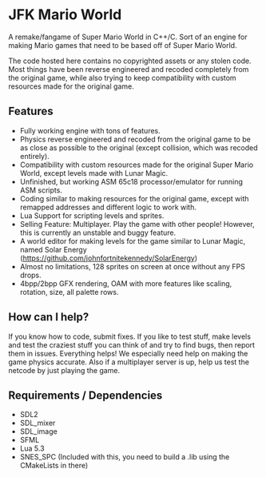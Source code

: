 # JFK Mario World
A remake/fangame of Super Mario World in C++/C. Sort of an engine for making Mario games that need to be based off of Super Mario World.

The code hosted here contains no copyrighted assets or any stolen code. Most things have been reverse engineered and recoded completely from the original game, while also trying to keep compatibility with custom resources made for the original game.

## Features
* Fully working engine with tons of features.
* Physics reverse engineered and recoded from the original game to be as close as possible to the original (except collision, which was recoded entirely).
* Compatibility with custom resources made for the original Super Mario World, except levels made with Lunar Magic.
* Unfinished, but working ASM 65c18 processor/emulator for running ASM scripts.
* Coding similar to making resources for the original game, except with remapped addresses and different logic to work with.
* Lua Support for scripting levels and sprites.
* Selling Feature: Multiplayer. Play the game with other people! However, this is currently an unstable and buggy feature.
* A world editor for making levels for the game similar to Lunar Magic, named Solar Energy (https://github.com/johnfortnitekennedy/SolarEnergy)
* Almost no limitations, 128 sprites on screen at once without any FPS drops.
* 4bpp/2bpp GFX rendering, OAM with more features like scaling, rotation, size, all palette rows.

## How can I help?
If you know how to code, submit fixes. If you like to test stuff, make levels and test the craziest stuff you can think of and try to find bugs, then report them in issues. Everything helps! We especially need help on making the game physics accurate. Also if a multiplayer server is up, help us test the netcode by just playing the game.

## Requirements / Dependencies
* SDL2
* SDL_mixer
* SDL_image
* SFML
* Lua 5.3
* SNES_SPC (Included with this, you need to build a .lib using the CMakeLists in there)